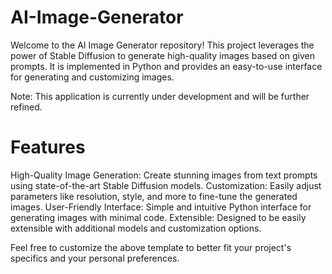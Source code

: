 # AI-Image-Generator

Welcome to the AI Image Generator repository! This project leverages the power of Stable Diffusion to generate high-quality images based on given prompts. It is implemented in Python and provides an easy-to-use interface for generating and customizing images.

Note: This application is currently under development and will be further refined. 

# Features
High-Quality Image Generation: Create stunning images from text prompts using state-of-the-art Stable Diffusion models.
Customization: Easily adjust parameters like resolution, style, and more to fine-tune the generated images.
User-Friendly Interface: Simple and intuitive Python interface for generating images with minimal code.
Extensible: Designed to be easily extensible with additional models and customization options.


Feel free to customize the above template to better fit your project's specifics and your personal preferences.
